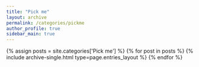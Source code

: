 ```yaml
---
title: "Pick me"
layout: archive
permalink: /categories/pickme
author_profile: true
sidebar_main: true
---
```



{% assign posts = site.categories['Pick me'] %}
{% for post in posts %} {% include archive-single.html type=page.entries_layout %} {% endfor %}